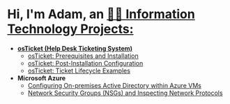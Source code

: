 <h1>Hi, I'm Adam, an <a href=(https://www.linkedin.com/in/adam-ahmed-2a5a39280/)

<h2>👨‍💻 Information Technology Projects:</h2>

- <b>osTicket (Help Desk Ticketing System)</b>
  - [osTicket: Prerequisites and Installation](https://github.com/adambomb98/osticket-prereqs)
  - [osTicket: Post-Installation Configuration](https://github.com/adambomb98/post-install-config)
  - [osTicket: Ticket Lifecycle Examples](https://github.com/adambomb98/ticket-lifecycle)
- <b>Microsoft Azure</b>
  - [Configuring On-premises Active Directory within Azure VMs](https://github.com/adambomb98/configure-ad)
  - [Network Security Groups (NSGs) and Inspecting Network Protocols](https://github.com/adambomb98/azure-network-protocols)
